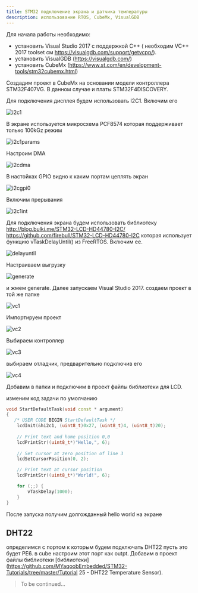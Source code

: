 ```yaml
---
title: STM32 подключение экрана и датчика температуры
description: использование RTOS, CubeMx, VisualGDB
---
```


Для начала работы необходимо:

- установить Visual Studio 2017 c поддержкой С++ ( необходим VC++ 2017 toolset см https://visualgdb.com/support/getvcpp/).
- установить VisualGDB (https://visualgdb.com/)
- установить СubeMx (https://www.st.com/en/development-tools/stm32cubemx.html)

Создадим проект в CubeMx на основании модели контроллера STM32F407VG. В данном случае и платы STM32F4DISCOVERY.

Для подключения дисплея будем использовать I2C1. Включим его 

![i2c1](pict/i2c1.png)

В экране используется микросхема PCF8574  которая поддерживает только 100kGz режим

![i2c1params](pict/i2c1params.png)

Настроим DMA

![i2cdma](pict/i2cdma.png)

В настойках GPIO видно к каким портам цеплять экран

![i2cgpi0](pict/i2cgpi0.png)

Включим прерывания

![i2c1int](pict/i2c1int.png)

Для подключения экрана будем использовать библиотеку http://blog.bulki.me/STM32-LCD-HD44780-I2C/ https://github.com/firebull/STM32-LCD-HD44780-I2C которая использует функцию vTaskDelayUntil() из FreeRTOS. Включим ее.

![delayuntil](pict/delayuntil.png)

Настраиваем выгрузку

![generate](pict/generate.png)

и жмем generate. Далее запускаем Visual Studio 2017. создаем проект в той же папке

![vc1](pict/vc1.png)

Импортируем проект

![vc2](pict/vc2.png)

Выбираем контроллер

![vc3](pict/vc3.png)

выбираем отладчик, предварительно подключив его

![vc4](pict/vc4.png)

Добавим в папки и подключим в проект файлы библиотеки для LCD.

изменим код задачи по умолчанию

```c++
void StartDefaultTask(void const * argument)
{
   /* USER CODE BEGIN StartDefaultTask */
	lcdInit(&hi2c1, (uint8_t)0x27, (uint8_t)4, (uint8_t)20);
    
	// Print text and home position 0,0
	lcdPrintStr((uint8_t*)"Hello,", 6);
    
	// Set cursor at zero position of line 3
	lcdSetCursorPosition(0, 2);

	// Print text at cursor position
	lcdPrintStr((uint8_t*)"World!", 6);

	for (;;) {
		vTaskDelay(1000);
	}
}
```

После запуска получим долгожданный hello world на экране

##  DHT22

определимся с портом к которым будем подключать DHT22 пусть это будет PE6. в cube настроим этот порт как outpt. Добавим в проект файлы библиотеки [библиотеки](https://github.com/MYaqoobEmbedded/STM32-Tutorials/tree/master/Tutorial 25 - DHT22 Temperature Sensor). 



> To be continued...